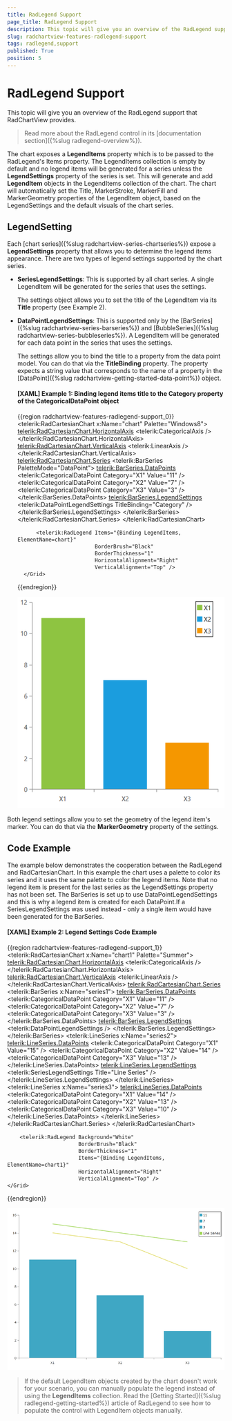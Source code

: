 ```yaml
---
title: RadLegend Support
page_title: RadLegend Support
description: This topic will give you an overview of the RadLegend support that RadChartView provides.
slug: radchartview-features-radlegend-support
tags: radlegend,support
published: True
position: 5
---
```


# RadLegend Support

This topic will give you an overview of the RadLegend support that RadChartView provides.

> Read more about the RadLegend control in its [documentation section]({%slug radlegend-overview%}).

The chart exposes a __LegendItems__ property which is to be passed to the RadLegend's Items property. The LegendItems collection is empty by default and no legend items will be generated for a series unless the __LegendSettings__ property of the series is set. This will generate and add __LegendItem__ objects in the LegendItems collection of the chart. The chart will automatically set the Title, MarkerStroke, MarkerFill and MarkerGeometry properties of the LegendItem object, based on the LegendSettings and the default visuals of the chart series.

## LegendSetting

Each [chart series]({%slug radchartview-series-chartseries%}) expose a __LegendSettings__ property that allows you to determine the legend items appearance. There are two types of legend settings supported by the chart series.

* __SeriesLegendSettings__: This is supported by all chart series. A single LegendItem will be generated  for the series that uses the settings.

	The settings object allows you to set the title of the LegendItem via its __Title__ property (see Example 2).

* __DataPointLegendSettings__: This is supported only by the [BarSeries]({%slug radchartview-series-barseries%}) and [BubbleSeries]({%slug radchartview-series-bubbleseries%}). A LegendItem will be generated for each data point in the series that uses the settings.

	The settings allow you to bind the title to a property from the data point model. You can do that via the __TitleBinding__ property. The property expects a string value that corresponds to the name of a property in the [DataPoint]({%slug radchartview-getting-started-data-point%}) object.
	
	#### __[XAML] Example 1: Binding legend items title to the Category property of the CategoricalDataPoint object__
	{{region radchartview-features-radlegend-support_0}}
		<Grid>
			<telerik:RadCartesianChart x:Name="chart" Palette="Windows8">
				<telerik:RadCartesianChart.HorizontalAxis>
					<telerik:CategoricalAxis />
				</telerik:RadCartesianChart.HorizontalAxis>
				<telerik:RadCartesianChart.VerticalAxis>
					<telerik:LinearAxis />
				</telerik:RadCartesianChart.VerticalAxis>
				<telerik:RadCartesianChart.Series>
					<telerik:BarSeries PaletteMode="DataPoint">
						<telerik:BarSeries.DataPoints>
							<telerik:CategoricalDataPoint Category="X1" Value="11" />
							<telerik:CategoricalDataPoint Category="X2" Value="7" />
							<telerik:CategoricalDataPoint Category="X3" Value="3" />
						</telerik:BarSeries.DataPoints>
						<telerik:BarSeries.LegendSettings>
							<telerik:DataPointLegendSettings TitleBinding="Category" />
						</telerik:BarSeries.LegendSettings>
					</telerik:BarSeries>             
				</telerik:RadCartesianChart.Series>
			</telerik:RadCartesianChart>

			<telerik:RadLegend Items="{Binding LegendItems, ElementName=chart}" 
							   BorderBrush="Black" 
							   BorderThickness="1"
							   HorizontalAlignment="Right" 
							   VerticalAlignment="Top" />
		</Grid>
	{{endregion}}
	
	![Rad Chart View-features-radlegend-support-0](images/radchartview-features-radlegend-support-0.png)

Both legend settings allow you to set the geometry of the legend item's marker. You can do that via the __MarkerGeometry__ property of the settings.

## Code Example

The example below demonstrates the cooperation between the RadLegend and RadCartesianChart. In this example the chart uses a palette to color its series and it uses the same palette to color the legend items. Note that no legend item is present for the last series as the LegendSettings property has not been set. The BarSeries is set up to use DataPointLegendSettings and this is why a legend item is created for each DataPoint.If a SeriesLegendSettings was used instead - only a single item would have been generated for the BarSeries.

#### __[XAML] Example 2: Legend Settings Code Example__  
{{region radchartview-features-radlegend-support_1}}
	<Grid>
	    <telerik:RadCartesianChart x:Name="chart1" Palette="Summer">
	        <telerik:RadCartesianChart.HorizontalAxis>
	            <telerik:CategoricalAxis />
	        </telerik:RadCartesianChart.HorizontalAxis>
	        <telerik:RadCartesianChart.VerticalAxis>
	            <telerik:LinearAxis />
	        </telerik:RadCartesianChart.VerticalAxis>
	        <telerik:RadCartesianChart.Series>
	            <telerik:BarSeries x:Name="series1">
	                <telerik:BarSeries.DataPoints>
	                    <telerik:CategoricalDataPoint Category="X1" Value="11" />
	                    <telerik:CategoricalDataPoint Category="X2" Value="7" />
	                    <telerik:CategoricalDataPoint Category="X3" Value="3" />
	                </telerik:BarSeries.DataPoints>
	                <telerik:BarSeries.LegendSettings>
	                    <telerik:DataPointLegendSettings />
	                </telerik:BarSeries.LegendSettings>
	            </telerik:BarSeries>
	            <telerik:LineSeries x:Name="series2">
	                <telerik:LineSeries.DataPoints>
	                    <telerik:CategoricalDataPoint Category="X1" Value="15" />
	                    <telerik:CategoricalDataPoint Category="X2" Value="14" />
	                    <telerik:CategoricalDataPoint Category="X3" Value="13" />
	                </telerik:LineSeries.DataPoints>
	                <telerik:LineSeries.LegendSettings>
	                    <telerik:SeriesLegendSettings Title="Line Series" />
	                </telerik:LineSeries.LegendSettings>
	            </telerik:LineSeries>
	            <telerik:LineSeries x:Name="series3">
	                <telerik:LineSeries.DataPoints>
	                    <telerik:CategoricalDataPoint Category="X1" Value="14" />
	                    <telerik:CategoricalDataPoint Category="X2" Value="13" />
	                    <telerik:CategoricalDataPoint Category="X3" Value="10" />
	                </telerik:LineSeries.DataPoints>
	            </telerik:LineSeries>
	        </telerik:RadCartesianChart.Series>
	    </telerik:RadCartesianChart>
		
	    <telerik:RadLegend Background="White" 
	                       BorderBrush="Black" 
	                       BorderThickness="1" 
	                       Items="{Binding LegendItems, ElementName=chart1}" 
	                       HorizontalAlignment="Right" 
	                       VerticalAlignment="Top" />
	</Grid>
{{endregion}}

![Rad Chart View-features-radlegend-support-0](images/radchartview-features-radlegend-support-1.png)

> If the default LegendItem objects created by the chart doesn't work for your scenario, you can manually populate the legend instead of using the __LegendItems__ collection. Read the [Getting Started]({%slug radlegend-getting-started%}) article of RadLegend to see how to populate the control with LegendItem objects manually.
